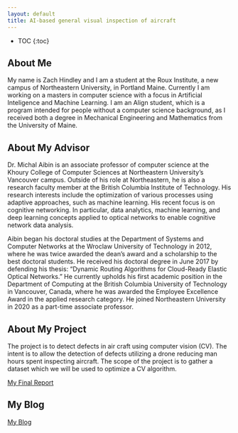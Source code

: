 ```yaml
---
layout: default
title: AI-based general visual inspection of aircraft
---
```


* TOC
{:toc}

## About Me

My name is Zach Hindley and I am a student at the Roux Institute, a new campus of Northeastern University, in Portland Maine. Currently I am working on a masters in computer science with a focus in Artificial Inteligence and Machine Learning. I am an Align student, which is a program intended for people without a computer science background, as I received both a degree in Mechanical Engineering and Mathematics from the University of Maine.

## About My Advisor

Dr. Michal Aibin is an associate professor of computer science at the Khoury College of Computer Sciences at  Northeastern University’s Vancouver campus. Outside of his role at Northeastern, he is also a research faculty member at the British Columbia Institute of Technology. His research interests include the optimization of various processes using adaptive approaches, such as machine learning. His recent focus is on cognitive networking. In particular, data analytics, machine learning, and deep learning concepts applied to optical networks to enable cognitive network data analysis.

Aibin began his doctoral studies at the Department of Systems and Computer Networks at the Wroclaw University of Technology in 2012, where he was twice awarded the dean’s award and a scholarship to the best doctoral students. He received his doctoral degree in June 2017 by defending his thesis: “Dynamic Routing Algorithms for Cloud-Ready Elastic Optical Networks.” He currently upholds his first academic position in the Department of Computing at the British Columbia University of Technology in Vancouver, Canada, where he was awarded the Employee Excellence Award in the applied research category. He joined Northeastern University in 2020 as a part-time associate professor.

## About My Project

The project is to detect defects in air craft using computer vision (CV). The intent is to allow the detection of defects utilizing a drone reducing man hours spent
inspecting aircraft. The scope of the project is to gather a dataset which we will be used to optimize a CV algorithm.

[My Final Report](files/finalreport.pdf)

## My Blog

[My Blog](blog.html)
